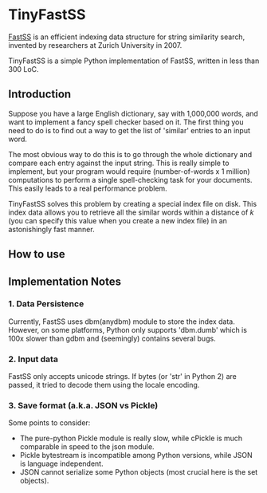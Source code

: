 TinyFastSS
==========

[FastSS](http://fastss.csg.uzh.ch/) is an efficient indexing data structure
for string similarity search, invented by researchers at Zurich University
in 2007.

TinyFastSS is a simple Python implementation of FastSS, written in less than
300 LoC.

Introduction
------------

Suppose you have a large English dictionary, say with 1,000,000 words,
and want to implement a fancy spell checker based on it. The first
thing you need to do is to find out a way to get the list of 'similar'
entries to an input word.

The most obvious way to do this is to go through the whole dictionary and
compare each entry against the input string. This is really simple to implement,
but your program would require (number-of-words x 1 million) computations
to perform a single spell-checking task for your documents. This easily
leads to a real performance problem.

TinyFastSS solves this problem by creating a special index file on disk.
This index data allows you to retrieve all the similar words within a distance
of *k* (you can specify this value when you create a new index file) in
an astonishingly fast manner.

How to use
----------


Implementation Notes
--------------------

### 1. Data Persistence

Currently, FastSS uses dbm(anydbm) module to store the index data.
However, on some platforms, Python only supports 'dbm.dumb' which is
100x slower than gdbm and (seemingly) contains several bugs.

### 2. Input data

FastSS only accepts unicode strings. If bytes (or 'str' in Python 2)
are passed, it tried to decode them using the locale encoding.

### 3. Save format (a.k.a. JSON vs Pickle)

Some points to consider:

* The pure-python Pickle module is really slow, while cPickle is much
  comparable in speed to the json module.
* Pickle bytestream is incompatible among Python versions, while JSON is
  language independent.
* JSON cannot serialize some Python objects (most crucial here is the set
  objects).
